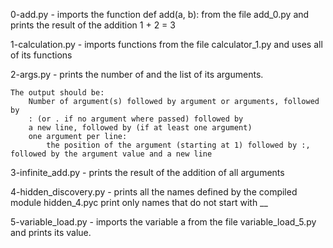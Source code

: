 0-add.py - imports the function def add(a, b): from the file add_0.py and prints the result of the addition 1 + 2 = 3

1-calculation.py - imports functions from the file calculator_1.py and uses all of its functions

2-args.py - prints the number of and the list of its arguments.

    The output should be:
        Number of argument(s) followed by argument or arguments, followed by
        : (or . if no argument where passed) followed by
        a new line, followed by (if at least one argument)
        one argument per line:
            the position of the argument (starting at 1) followed by :, followed by the argument value and a new line
            
3-infinite_add.py - prints the result of the addition of all arguments

4-hidden_discovery.py - prints all the names defined by the compiled module hidden_4.pyc
print only names that do not start with __

5-variable_load.py - imports the variable a from the file variable_load_5.py and prints its value.
